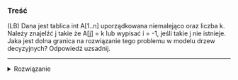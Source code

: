 ### Treść
(LB)
Dana jest tablica int A[1..n] uporządkowana niemalejąco oraz liczba k. Należy znajelźć j takie że A[j] = k lub wypisać i = -1, jeśli takie j nie istnieje. Jaka jest dolna granica na rozwiązanie tego problemu w modelu drzew decyzyjnych? Odpowiedź uzsadnij.

------
<details><summary>Rozwiązanie</summary>
<p>

